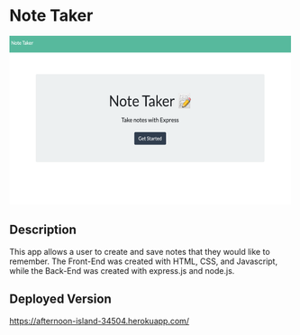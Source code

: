 # Note Taker

<img width="500px" height="300px" src="./Develop/public/assets/images/note-taker-landing.png" />

## Description
This app allows a user to create and save notes that they would like to remember. The Front-End was created with HTML, CSS, and Javascript, while the Back-End was created with express.js and node.js.

## Deployed Version
https://afternoon-island-34504.herokuapp.com/
